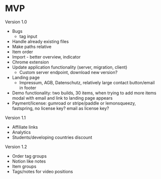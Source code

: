# MVP

Version 1.0
* Bugs
  * tag input
* Handle already existing files
* Make paths relative
* Item order
* Import - better overview, indicator
* Chrome extension
* Update application functionality (server, migration, client)
  * Custom server endpoint, download new version?
* Landing page
  * Impressum, AGB, Datenschutz, relatively large contact button/email in footer
* Demo functionality: two builds, 30 items, when trying to add more items modal with email and link to landing page appears
* Payment/license: gumroad or stripe/paddle or lemonsqueezy, fastspring, no license key? email as license key?

Version 1.1
* Affiliate links
* Analytics
* Students/developing countries discount

Version 1.2
* Order tag groups
* Notion like notes
* Item groups
* Tags/notes for video positions
